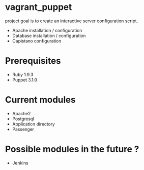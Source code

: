 vagrant_puppet
==============

project goal is to create an interactive server configuration script. 

- Apache installation / configuration
- Database installation / configuration
- Capistano configuration

Prerequisites
============
- Ruby 1.9.3
- Puppet 3.1.0 

Current modules
=======
- Apache2
- Postgresql
- Application directory
- Passenger

Possible modules in the future ?
===============================
- Jenkins
